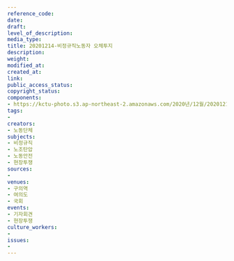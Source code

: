 ```yaml
---
reference_code: 
date: 
draft: 
level_of_description: 
media_type: 
title: 20201214-비정규직노동자 오체투지
description: 
weight: 
modified_at: 
created_at: 
link: 
public_access_status: 
copyright_status: 
components:
- https://kctu-photo.s3.ap-northeast-2.amazonaws.com/2020년/12월/20201214-비정규직노동자+오체투지/1280_5D46495.jpg
tags:
- 
creators:
- 노동단체
subjects:
- 비정규직
- 노조탄압
- 노동안전
- 현장투쟁
sources:
- 
venues:
- 구의역
- 여의도
- 국회
events:
- 기자회견
- 현장투쟁
culture_workers:
- 
issues:
- 
---
```

